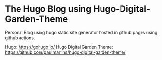 # The Hugo Blog using Hugo-Digital-Garden-Theme

Personal Blog using hugo static site generator hosted in github pages using github actions.

Hugo: https://gohugo.io/
Hugo Digital Garden Theme: https://github.com/paulmartins/hugo-digital-garden-theme/
